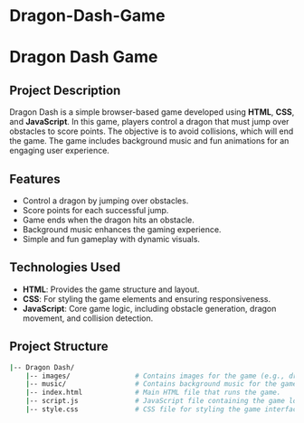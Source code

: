 # Dragon-Dash-Game
# Dragon Dash Game

## Project Description

Dragon Dash is a simple browser-based game developed using **HTML**, **CSS**, and **JavaScript**. In this game, players control a dragon that must jump over obstacles to score points. The objective is to avoid collisions, which will end the game. The game includes background music and fun animations for an engaging user experience.

## Features

- Control a dragon by jumping over obstacles.
- Score points for each successful jump.
- Game ends when the dragon hits an obstacle.
- Background music enhances the gaming experience.
- Simple and fun gameplay with dynamic visuals.

## Technologies Used

- **HTML**: Provides the game structure and layout.
- **CSS**: For styling the game elements and ensuring responsiveness.
- **JavaScript**: Core game logic, including obstacle generation, dragon movement, and collision detection.

## Project Structure

```bash
|-- Dragon Dash/
    |-- images/                # Contains images for the game (e.g., dragon, obstacles, background).
    |-- music/                 # Contains background music for the game.
    |-- index.html             # Main HTML file that runs the game.
    |-- script.js              # JavaScript file containing the game logic.
    |-- style.css              # CSS file for styling the game interface.

